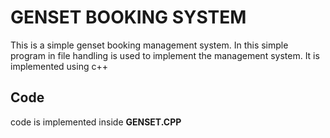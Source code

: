 # GENSET BOOKING SYSTEM

This is a simple genset booking management system. In this simple program in file handling is used to implement the management system.
It is implemented using c++   


## Code 
code is implemented inside **GENSET.CPP**

